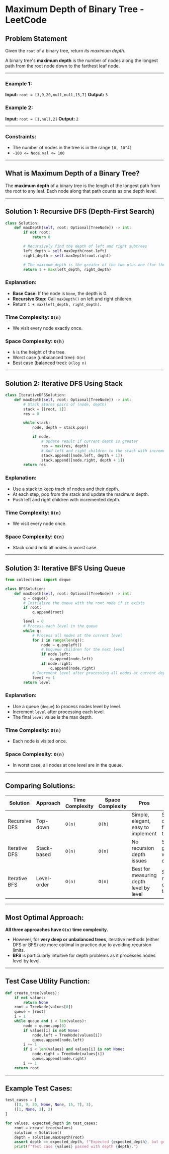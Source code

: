 # Maximum Depth of Binary Tree - LeetCode

## Problem Statement

Given the `root` of a binary tree, return *its maximum depth*.

A binary tree's **maximum depth** is the number of nodes along the longest path from the root node down to the farthest leaf node.

---

### Example 1:

**Input:** `root = [3,9,20,null,null,15,7]`
**Output:** `3`

### Example 2:

**Input:** `root = [1,null,2]`
**Output:** `2`

---

### Constraints:

* The number of nodes in the tree is in the range `[0, 10^4]`
* `-100 <= Node.val <= 100`

---

## What is Maximum Depth of a Binary Tree?

The **maximum depth** of a binary tree is the length of the longest path from the root to any leaf. Each node along that path counts as one depth level.

---

## Solution 1: Recursive DFS (Depth-First Search)

```python
class Solution:
    def maxDepth(self, root: Optional[TreeNode]) -> int:
        if not root:
            return 0

        # Recursively find the depth of left and right subtrees
        left_depth = self.maxDepth(root.left)
        right_depth = self.maxDepth(root.right)

        # The maximum depth is the greater of the two plus one (for the current node)
        return 1 + max(left_depth, right_depth)
```

### Explanation:

* **Base Case:** If the node is `None`, the depth is 0.
* **Recursive Step:** Call `maxDepth()` on left and right children.
* Return `1 + max(left_depth, right_depth)`.

### Time Complexity: `O(n)`

* We visit every node exactly once.

### Space Complexity: `O(h)`

* `h` is the height of the tree.
* Worst case (unbalanced tree): `O(n)`
* Best case (balanced tree): `O(log n)`

---

## Solution 2: Iterative DFS Using Stack

```python
class IterativeDFSSolution:
    def maxDepth(self, root: Optional[TreeNode]) -> int:
        # Stack stores pairs of (node, depth)
        stack = [[root, 1]]
        res = 0

        while stack:
            node, depth = stack.pop()

            if node:
                # Update result if current depth is greater
                res = max(res, depth)
                # Add left and right children to the stack with incremented depth
                stack.append([node.left, depth + 1])
                stack.append([node.right, depth + 1])
        return res
```

### Explanation:

* Use a stack to keep track of nodes and their depth.
* At each step, pop from the stack and update the maximum depth.
* Push left and right children with incremented depth.

### Time Complexity: `O(n)`

* We visit every node once.

### Space Complexity: `O(n)`

* Stack could hold all nodes in worst case.

---

## Solution 3: Iterative BFS Using Queue

```python
from collections import deque

class BFSSolution:
    def maxDepth(self, root: Optional[TreeNode]) -> int:
        q = deque()
        # Initialize the queue with the root node if it exists
        if root:
            q.append(root)

        level = 0
        # Process each level in the queue
        while q:
            # Process all nodes at the current level
            for i in range(len(q)):
                node = q.popleft()
                # Enqueue children for the next level
                if node.left:
                    q.append(node.left)
                if node.right:
                    q.append(node.right)
            # Increment level after processing all nodes at current depth
            level += 1
        return level
```

### Explanation:

* Use a queue (`deque`) to process nodes level by level.
* Increment `level` after processing each level.
* The final `level` value is the max depth.

### Time Complexity: `O(n)`

* Each node is visited once.

### Space Complexity: `O(n)`

* In worst case, all nodes at one level are in the queue.

---

## Comparing Solutions:

| Solution      | Approach    | Time Complexity | Space Complexity | Pros                                    | Cons                          |
| ------------- | ----------- | --------------- | ---------------- | --------------------------------------- | ----------------------------- |
| Recursive DFS | Top-down    | `O(n)`          | `O(h)`           | Simple, elegant, easy to implement      | Stack overflow for deep trees |
| Iterative DFS | Stack-based | `O(n)`          | `O(n)`           | No recursion depth issues               | Stack grows with tree depth   |
| Iterative BFS | Level-order | `O(n)`          | `O(n)`           | Best for measuring depth level by level | Slightly more complex to code |

---

## Most Optimal Approach:

**All three approaches have `O(n)` time complexity.**

* However, for **very deep or unbalanced trees**, iterative methods (either DFS or BFS) are more optimal in practice due to avoiding recursion limits.
* **BFS** is particularly intuitive for depth problems as it processes nodes level by level.

---

## Test Case Utility Function:

```python
def create_tree(values):
    if not values:
        return None
    root = TreeNode(values[0])
    queue = [root]
    i = 1
    while queue and i < len(values):
        node = queue.pop(0)
        if values[i] is not None:
            node.left = TreeNode(values[i])
            queue.append(node.left)
        i += 1
        if i < len(values) and values[i] is not None:
            node.right = TreeNode(values[i])
            queue.append(node.right)
        i += 1
    return root
```

---

## Example Test Cases:

```python
test_cases = [
    ([3, 9, 20, None, None, 15, 7], 3),
    ([1, None, 2], 2)
]

for values, expected_depth in test_cases:
    root = create_tree(values)
    solution = Solution()
    depth = solution.maxDepth(root)
    assert depth == expected_depth, f"Expected {expected_depth}, but got {depth} for input {values}"
    print(f"Test case {values} passed with depth {depth}.")
```
